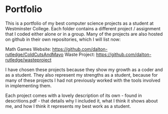 # Portfolio
This is a portfolio of my best computer science projects as a student at Westminster College. Each folder contains a different project / assignment that I coded either alone or in a group. Many of the projects are also hosted on github in their own repositories, which I will list now: 

Math Games Website: https://github.com/dalton-rutledge/ColdCutsAndMayo
Waste Project: https://github.com/dalton-rutledge/wasteproject

I have chosen these projects because they show my growth as a coder and as a student. They also represent my strengths as a student, because for many of these projects I had not previously worked with the tools involved in implementing them. 

Each project comes with a lovely description of its own - found in descritions.pdf - that details why I included it, what I think it shows about me, and how I think it represents my best work as a student. 
